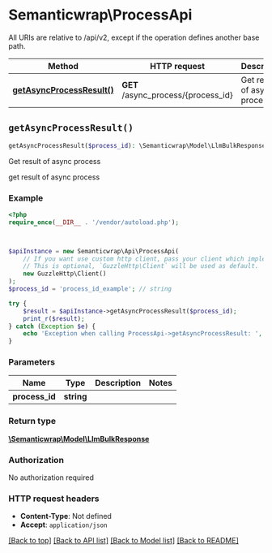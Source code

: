# Semanticwrap\ProcessApi

All URIs are relative to /api/v2, except if the operation defines another base path.

| Method | HTTP request | Description |
| ------------- | ------------- | ------------- |
| [**getAsyncProcessResult()**](ProcessApi.md#getAsyncProcessResult) | **GET** /async_process/{process_id} | Get result of async process |


## `getAsyncProcessResult()`

```php
getAsyncProcessResult($process_id): \Semanticwrap\Model\LlmBulkResponse
```

Get result of async process

get result of async process

### Example

```php
<?php
require_once(__DIR__ . '/vendor/autoload.php');



$apiInstance = new Semanticwrap\Api\ProcessApi(
    // If you want use custom http client, pass your client which implements `GuzzleHttp\ClientInterface`.
    // This is optional, `GuzzleHttp\Client` will be used as default.
    new GuzzleHttp\Client()
);
$process_id = 'process_id_example'; // string

try {
    $result = $apiInstance->getAsyncProcessResult($process_id);
    print_r($result);
} catch (Exception $e) {
    echo 'Exception when calling ProcessApi->getAsyncProcessResult: ', $e->getMessage(), PHP_EOL;
}
```

### Parameters

| Name | Type | Description  | Notes |
| ------------- | ------------- | ------------- | ------------- |
| **process_id** | **string**|  | |

### Return type

[**\Semanticwrap\Model\LlmBulkResponse**](../Model/LlmBulkResponse.md)

### Authorization

No authorization required

### HTTP request headers

- **Content-Type**: Not defined
- **Accept**: `application/json`

[[Back to top]](#) [[Back to API list]](../../README.md#endpoints)
[[Back to Model list]](../../README.md#models)
[[Back to README]](../../README.md)
